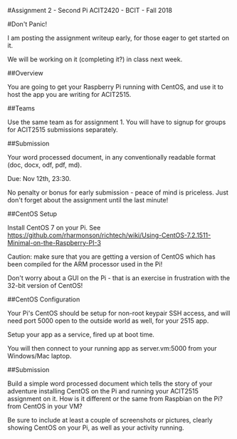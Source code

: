 #Assignment 2 - Second Pi
ACIT2420 - BCIT - Fall 2018

#Don't Panic!

I am posting the assignment writeup early, for those eager to get started on it.

We will be working on it (completing it?) in class next week.

##Overview

You are going to get your Raspberry Pi running with CentOS, and use it to host
the app you are writing for ACIT2515.

##Teams

Use the same team as for assignment 1. You will have to signup for groups
for ACIT2515 submissions separately.

##Submission

Your word processed document, in any conventionally readable format (doc, docx,
odf, pdf, md).

Due: Nov 12th, 23:30.

No penalty or bonus for early submission - peace of mind is priceless.
Just don't forget about the assignment until the last minute!

##CentOS Setup

Install CentOS 7 on your Pi. 
See https://github.com/rharmonson/richtech/wiki/Using-CentOS-7.2.1511-Minimal-on-the-Raspberry-PI-3

Caution: make sure that you are getting a version of CentOS which has been compiled
for the ARM processor used in the Pi!

Don't worry about a GUI on the Pi - that is an exercise in frustration with the
32-bit version of CentOS!

##CentOS Configuration

Your Pi's CentOS should be setup for non-root keypair SSH access, and will
need port 5000 open to the outside world as well, for your 2515 app.

Setup your app as a service, fired up at boot time.

You will then connect to your running app as server.vm:5000 from
your Windows/Mac laptop.


##Submission

Build a simple word processed document which tells the story of your
adventure installing CentOS on the Pi and running your
ACIT2515 assignment on it.
How is it different or the same from Raspbian on the Pi? from CentOS
in your VM?

Be sure to include at least a couple of screenshots or pictures,
clearly showing CentOS on your Pi, as well as your activity
running.
